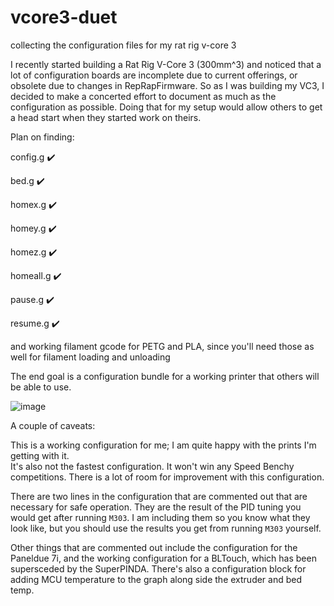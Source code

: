 # vcore3-duet
collecting the configuration files for my rat rig v-core 3 


I recently started building a Rat Rig V-Core 3 (300mm^3) and noticed that a lot of configuration boards are incomplete due to current offerings, or obsolete due to changes in RepRapFirmware.  So as I was building my VC3, I decided to make a concerted effort to document as much as the configuration as possible.  Doing that for my setup would allow others to get a head start when they started work on theirs.

Plan on finding:

config.g ✔️

bed.g ✔️

homex.g ✔️

homey.g ✔️

homez.g ✔️

homeall.g ✔️

pause.g ✔️

resume.g ✔️

and working filament gcode for PETG and PLA, since you'll need those as well for filament loading and unloading

The end goal is a configuration bundle for a working printer that others will be able to use.

![image](https://user-images.githubusercontent.com/30335181/154629055-50f9e716-568a-4af6-9796-2cd94b6b67b1.png)


A couple of caveats: 

This is a working configuration for me; I am quite happy with the prints I'm getting with it.  
It's also not the fastest configuration.  It won't win any Speed Benchy competitions.
There is a lot of room for improvement with this configuration.

There are two lines in the configuration that are commented out that are necessary for safe operation.  They are the result of the PID tuning you would get after running ```M303```.  I am including them so you know what they look like, but you should use the results you get from running ```M303``` yourself.

Other things that are commented out include the configuration for the Paneldue 7i, and the working configuration for a BLTouch, which has been supersceded by the SuperPINDA.  There's also a configuration block for adding MCU temperature to the graph along side the extruder and bed temp.

